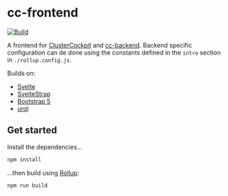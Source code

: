 # cc-frontend

[![Build](https://github.com/ClusterCockpit/cc-svelte-datatable/actions/workflows/build.yml/badge.svg)](https://github.com/ClusterCockpit/cc-svelte-datatable/actions/workflows/build.yml)

A frontend for [ClusterCockpit](https://github.com/ClusterCockpit/ClusterCockpit) and [cc-backend](https://github.com/Deepbinder-main/cc-backend). Backend specific configuration can de done using the constants defined in the `intro` section in `./rollup.config.js`.

Builds on:
* [Svelte](https://svelte.dev/)
* [SvelteStrap](https://sveltestrap.js.org/)
* [Bootstrap 5](https://getbootstrap.com/)
* [urql](https://github.com/FormidableLabs/urql)

## Get started

Install the dependencies...

```bash
npm install
```

...then build using [Rollup](https://rollupjs.org):

```bash
npm run build
```

